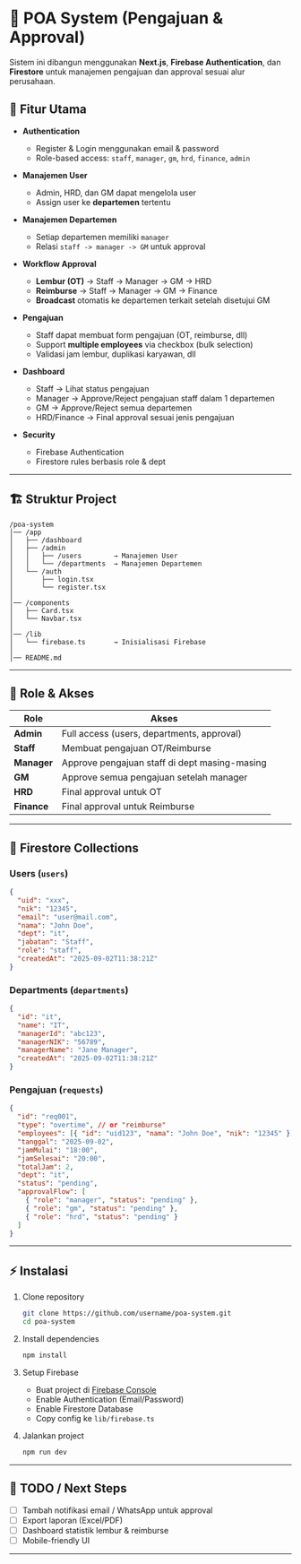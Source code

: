 # 📌 POA System (Pengajuan & Approval)

Sistem ini dibangun menggunakan **Next.js**, **Firebase Authentication**, dan **Firestore** untuk manajemen pengajuan dan approval sesuai alur perusahaan.

## 🚀 Fitur Utama

* **Authentication**

  * Register & Login menggunakan email & password
  * Role-based access: `staff`, `manager`, `gm`, `hrd`, `finance`, `admin`
* **Manajemen User**

  * Admin, HRD, dan GM dapat mengelola user
  * Assign user ke **departemen** tertentu
* **Manajemen Departemen**

  * Setiap departemen memiliki `manager`
  * Relasi `staff -> manager -> GM` untuk approval
* **Workflow Approval**

  * **Lembur (OT)** → Staff → Manager → GM → HRD
  * **Reimburse** → Staff → Manager → GM → Finance
  * **Broadcast** otomatis ke departemen terkait setelah disetujui GM
* **Pengajuan**

  * Staff dapat membuat form pengajuan (OT, reimburse, dll)
  * Support **multiple employees** via checkbox (bulk selection)
  * Validasi jam lembur, duplikasi karyawan, dll
* **Dashboard**

  * Staff → Lihat status pengajuan
  * Manager → Approve/Reject pengajuan staff dalam 1 departemen
  * GM → Approve/Reject semua departemen
  * HRD/Finance → Final approval sesuai jenis pengajuan
* **Security**

  * Firebase Authentication
  * Firestore rules berbasis role & dept

---

## 🏗️ Struktur Project

```
/poa-system
│── /app
│   ├── /dashboard
│   ├── /admin
│   │   ├── /users        → Manajemen User
│   │   └── /departments  → Manajemen Departemen
│   └── /auth
│       ├── login.tsx
│       └── register.tsx
│
│── /components
│   ├── Card.tsx
│   └── Navbar.tsx
│
│── /lib
│   └── firebase.ts       → Inisialisasi Firebase
│
│── README.md
```

---

## 🔑 Role & Akses

| Role        | Akses                                         |
| ----------- | --------------------------------------------- |
| **Admin**   | Full access (users, departments, approval)    |
| **Staff**   | Membuat pengajuan OT/Reimburse                |
| **Manager** | Approve pengajuan staff di dept masing-masing |
| **GM**      | Approve semua pengajuan setelah manager       |
| **HRD**     | Final approval untuk OT                       |
| **Finance** | Final approval untuk Reimburse                |

---

## 📂 Firestore Collections

### Users (`users`)

```json
{
  "uid": "xxx",
  "nik": "12345",
  "email": "user@mail.com",
  "nama": "John Doe",
  "dept": "it",
  "jabatan": "Staff",
  "role": "staff",
  "createdAt": "2025-09-02T11:38:21Z"
}
```

### Departments (`departments`)

```json
{
  "id": "it",
  "name": "IT",
  "managerId": "abc123",
  "managerNIK": "56789",
  "managerName": "Jane Manager",
  "createdAt": "2025-09-02T11:38:21Z"
}
```

### Pengajuan (`requests`)

```json
{
  "id": "req001",
  "type": "overtime", // or "reimburse"
  "employees": [{ "id": "uid123", "nama": "John Doe", "nik": "12345" }],
  "tanggal": "2025-09-02",
  "jamMulai": "18:00",
  "jamSelesai": "20:00",
  "totalJam": 2,
  "dept": "it",
  "status": "pending",
  "approvalFlow": [
    { "role": "manager", "status": "pending" },
    { "role": "gm", "status": "pending" },
    { "role": "hrd", "status": "pending" }
  ]
}
```

---

## ⚡ Instalasi

1. Clone repository

   ```bash
   git clone https://github.com/username/poa-system.git
   cd poa-system
   ```

2. Install dependencies

   ```bash
   npm install
   ```

3. Setup Firebase

   * Buat project di [Firebase Console](https://console.firebase.google.com)
   * Enable Authentication (Email/Password)
   * Enable Firestore Database
   * Copy config ke `lib/firebase.ts`

4. Jalankan project

   ```bash
   npm run dev
   ```

---

## 📌 TODO / Next Steps

* [ ] Tambah notifikasi email / WhatsApp untuk approval
* [ ] Export laporan (Excel/PDF)
* [ ] Dashboard statistik lembur & reimburse
* [ ] Mobile-friendly UI

---
